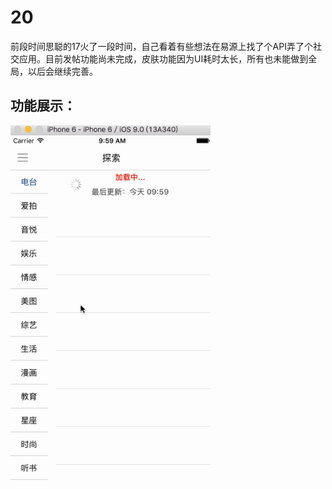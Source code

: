 # 20
前段时间思聪的17火了一段时间，自己看着有些想法在易源上找了个API弄了个社交应用。目前发帖功能尚未完成，皮肤功能因为UI耗时太长，所有也未能做到全局，以后会继续完善。
## 功能展示：

<img src="https://github.com/NengQuan/20/blob/master/20.gif" alt="20 Screenshot" width="320" height="568" />

